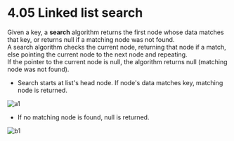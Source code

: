 # 4.05 Linked list search

Given a key, a **search** algorithm returns the first node whose data matches that key, or returns null if a matching node was not found.   
A search algorithm checks the current node, returning that node if a match, else pointing the current node to the next node and repeating.   
If the pointer to the current node is null, the algorithm returns null (matching node was not found).   

* Search starts at list's head node. If node's data matches key, matching node is returned.

![a1](https://github.com/ijaejun1025/CIS223-Algorithms/assets/154036705/9432bc4a-cb97-4b1f-884a-b8161277b199)

* If no matching node is found, null is returned.

![b1](https://github.com/ijaejun1025/CIS223-Algorithms/assets/154036705/db093ff2-06e8-4270-ac71-5262648a5f46)
